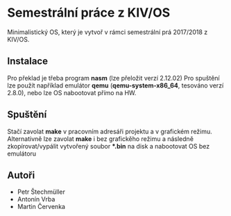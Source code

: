 # Semestr&aacute;ln&iacute; pr&aacute;ce z KIV/OS

Minimalistick&yacute; OS, kter&yacute; je vytvo&rcaron; v r&aacute;mci semestr&aacute;ln&iacute; pr&aacute; 2017/2018 z KIV/OS.

## Instalace

Pro p&rcaron;eklad je t&rcaron;eba program **nasm** (lze p&rcaron;elo&zcaron;it verz&iacute; 2.12.02)
Pro spu&scaron;t&ecaron;n&iacute; lze pou&zcaron;&iacute;t nap&rcaron;&iacute;klad emul&aacute;tor **qemu** (**qemu-system-x86\_64**, tesov&aacute;no verz&iacute; 2.8.0), nebo lze OS nabootovat p&rcaron;&iacute;mo na HW.

## Spu&scaron;t&ecaron;n&iacute;

Sta&ccaron;&iacute; zavolat **make** v pracovn&iacute;m adres&aacute;&rcaron;i projektu a v grafick&eacute;m re&zcaron;imu. Alternativn&ecaron; lze zavolat
**make** i bez grafick&ecaron;ho re&zcaron;imu a n&aacute;sledn&ecaron; zkop&iacute;rovat/vyp&aacute;lit vytvo&rcaron;en&yacute; soubor **\*.bin** na
disk a nabootovat OS bez emul&aacute;toru

## Auto&rcaron;i

* Petr &Scaron;techm&uuml;ller
* Anton&iacute;n Vrba
* Martin &Ccaron;ervenka
